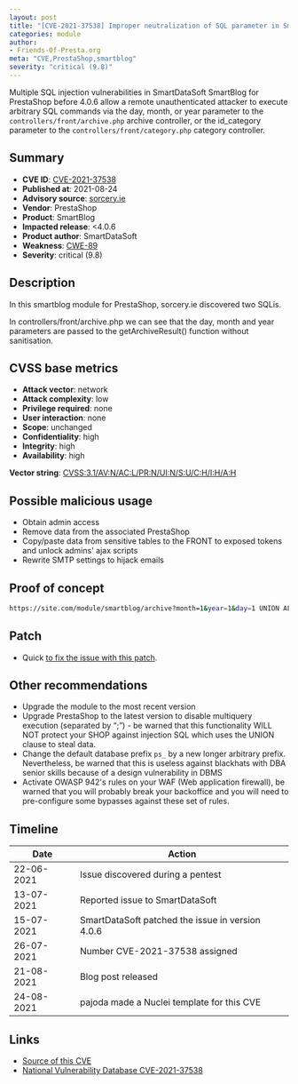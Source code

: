 ```yaml
---
layout: post
title: "[CVE-2021-37538] Improper neutralization of SQL parameter in SmartBlog module from SmartDataSoft for PrestaShop"
categories: module
author:
- Friends-Of-Presta.org
meta: "CVE,PrestaShop,smartblog"
severity: "critical (9.8)"
---
```


Multiple SQL injection vulnerabilities in SmartDataSoft SmartBlog for PrestaShop before 4.0.6 allow a remote unauthenticated attacker to execute arbitrary SQL commands via the day, month, or year parameter to the `controllers/front/archive.php` archive controller, or the id_category parameter to the `controllers/front/category.php` category controller.

## Summary

* **CVE ID**: [CVE-2021-37538](https://cve.mitre.org/cgi-bin/cvename.cgi?name=CVE-2021-37538)
* **Published at**: 2021-08-24
* **Advisory source**: [sorcery.ie](https://blog.sorcery.ie/posts/smartblog_sqli/)
* **Vendor**: PrestaShop
* **Product**: SmartBlog
* **Impacted release**: <4.0.6
* **Product author**: SmartDataSoft
* **Weakness**: [CWE-89](https://cwe.mitre.org/data/definitions/89.html)
* **Severity**: critical (9.8)

## Description

In this smartblog module for PrestaShop, sorcery.ie discovered two SQLis.

In controllers/front/archive.php we can see that the day, month and year parameters are passed to the getArchiveResult() function without sanitisation.

## CVSS base metrics

* **Attack vector**: network
* **Attack complexity**: low
* **Privilege required**: none
* **User interaction**: none
* **Scope**: unchanged
* **Confidentiality**: high
* **Integrity**: high
* **Availability**: high

**Vector string**: [CVSS:3.1/AV:N/AC:L/PR:N/UI:N/S:U/C:H/I:H/A:H](https://nvd.nist.gov/vuln-metrics/cvss/v3-calculator?vector=AV:N/AC:L/PR:N/UI:N/S:U/C:H/I:H/A:H)

## Possible malicious usage

* Obtain admin access
* Remove data from the associated PrestaShop
* Copy/paste data from sensitive tables to the FRONT to exposed tokens and unlock admins' ajax scripts
* Rewrite SMTP settings to hijack emails

## Proof of concept

```bash
https://site.com/module/smartblog/archive?month=1&year=1&day=1 UNION ALL SELECT NULL,NULL,NULL,NULL,NULL,NULL,NULL,NULL,NULL,NULL,NULL,NULL,NULL,NULL,NULL,(SELECT group_concat(name) FROM ps_module),NULL,NULL,NULL,NULL,NULL,NULL,NULL-- -
```

## Patch

* Quick [to fix the issue with this patch](https://github.com/smartdatasoft/smartblog/commit/dcec2f77d98841ec478ca678ee501606224961b4).

## Other recommendations

* Upgrade the module to the most recent version
* Upgrade PrestaShop to the latest version to disable multiquery execution (separated by “;”) - be warned that this functionality WILL NOT protect your SHOP against injection SQL which uses the UNION clause to steal data.
* Change the default database prefix `ps_` by a new longer arbitrary prefix. Nevertheless, be warned that this is useless against blackhats with DBA senior skills because of a design vulnerability in DBMS
* Activate OWASP 942's rules on your WAF (Web application firewall), be warned that you will probably break your backoffice and you will need to pre-configure some bypasses against these set of rules.

## Timeline

| Date | Action |
| -- | -- |
| 22-06-2021 | Issue discovered during a pentest |
| 13-07-2021 | Reported issue to SmartDataSoft |
| 15-07-2021 | SmartDataSoft patched the issue in version 4.0.6 |
| 26-07-2021 | Number CVE-2021-37538 assigned |
| 21-08-2021 | Blog post released |
| 24-08-2021 | pajoda made a Nuclei template for this CVE |

## Links

* [Source of this CVE](https://blog.sorcery.ie/posts/smartblog_sqli/)
* [National Vulnerability Database CVE-2021-37538](https://nvd.nist.gov/vuln/detail/CVE-2021-37538)
